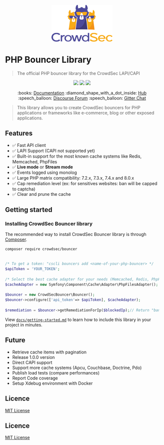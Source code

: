 
<p align="center">
<img src="https://raw.githubusercontent.com/crowdsecurity/crowdsec/master/docs/assets/images/crowdsec_logo.png" alt="CrowdSec" title="CrowdSec" width="200" height="120"/>
</p>

# PHP Bouncer Library

> The official PHP bouncer library for the CrowdSec LAPI/CAPI

<p align="center">
<img src="https://img.shields.io/github/workflow/status/crowdsecurity/php-cs-bouncer/tests/main">
<img src="https://img.shields.io/github/license/crowdsecurity/php-cs-bouncer">
<img src="https://img.shields.io/github/v/release/crowdsecurity/php-cs-bouncer?include_prereleases">
</p>

<p align="center">
:books: <a href="https://doc.crowdsec.net">Documentation</a>
:diamond_shape_with_a_dot_inside: <a href="https://hub.crowdsec.net">Hub</a>
:speech_balloon: <a href="https://discourse.crowdsec.net">Discourse Forum</a>
:speech_balloon: <a href="https://gitter.im/crowdsec-project/community?utm_source=share-link&utm_medium=link&utm_campaign=share-link">Gitter Chat</a>
</p>

> This library allows you to create CrowdSec bouncers for PHP applications or frameworks like e-commerce, blog or other exposed applications.

## Features

- ✅ Fast API client
- ✅ LAPI Support (CAPI not supported yet)
- ✅ Built-in support for the most known cache systems like Redis, Memcached, PhpFiles
- ✅ **Live mode** or **Stream mode**
- ✅ Events logged using monolog
- ✅ Large PHP matrix compatibility: 7.2.x, 7.3.x, 7.4.x and 8.0.x
- ✅ Cap remediation level (ex: for sensitives websites: ban will be capped to captcha)
- ✅ Clear and prune the cache
## Getting started

### Installing CrowdSec Bouncer library

The recommended way to install CrowdSec Bouncer library is through [Composer](https://getcomposer.org/).

```bash
composer require crowdsec/bouncer
```

```php

/* To get a token: "cscli bouncers add <name-of-your-php-bouncer> */
$apiToken = 'YOUR_TOKEN';

/* Select the best cache adapter for your needs (Memcached, Redis, PhpFiles, ...) */
$cacheAdapter = new Symfony\Component\Cache\Adapter\PhpFilesAdapter();

$bouncer = new CrowdSecBouncer\Bouncer();
$bouncer->configure(['api_token'=> $apiToken], $cacheAdapter);

$remediation = $bouncer->getRemediationForIp($blockedIp);// Return "ban", "captcha" or "bypass"
```

View [`docs/getting-started.md`](https://github.com/crowdsecurity/php-cs-bouncer/blob/main/docs/getting-started.rst) to learn how to include this library in your project in minutes.

## Future
- Retrieve cache items with pagination
- Release 1.0.0 version
- Direct CAPI support
- Support more cache systems (Apcu, Couchbase, Doctrine, Pdo)
- Publish load tests (compare performances)
- Report Code coverage
- Setup Xdebug environment with Docker

## Licence

[MIT License](https://github.com/crowdsecurity/php-cs-bouncer/blob/main/LICENSE)

## Licence

[MIT License](https://github.com/crowdsecurity/php-cs-bouncer/blob/main/LICENSE)